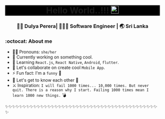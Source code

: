 <div align="center" style="background-color: black">
  <h1> Hello World..!!! <img src="https://media.giphy.com/media/hvRJCLFzcasrR4ia7z/giphy.gif" width="25px"></h1>
</div>


<div align="center">
<h3> 👩🏻 Dulya Perera| 👩🏻‍💻 Software Engineer | 🌏 Sri Lanka </h3>
</div>

### :octocat: About me 

- 👩🏻 Pronouns: `she/her`
- 🔭 Currently working on something cool.
- 🌱 Learning `React.js`, `React Native`, `Android`, `flutter`.
- 👯 Let's collaborate on create cool `Mobile App`.
- ⚡ Fun fact: I'm a `funny` 🤔
- 💭 Let's get to know each other 🌟
- ⚔ Inspiration: `I will fail 1000 times... 10,000 times. But never quit. There is a reason why I start. Failing 1000 times mean I learn 1000 new things.` 💣 

✨✨✨✨✨✨✨✨✨✨✨✨✨✨✨✨✨✨✨✨✨✨✨✨✨✨✨✨✨✨✨✨✨✨✨✨✨✨✨✨✨✨✨✨
<!-- 
<p align="center"> <img src="https://github-readme-stats.vercel.app/api?username=Dulyaaa&show_icons=true&theme=synthwave" alt="Dulyaaa" /> 
<img align="center" height="400px" width="600px" src="https://github-readme-streak-stats.herokuapp.com/?user=Dulyaaa&theme=synthwave">
</p>
<!-- <img height="300px" src="https://github-readme-stats.vercel.app/api/top-langs/?username=Dulyaaa&theme=synthwave"> -->
<!-- <img src="https://activity-graph.herokuapp.com/graph?username=Dulyaaa&bg_color=2B213A&color=E5289E&line=DA5B0B&point=E1E8EB"> -->
<!--
[![Top Langs](https://github-readme-stats.vercel.app/api/top-langs/?username=Dulyaaa&layout=compact)](https://github.com/anuraghazra/github-readme-stats)
![Dulya's github stats](https://github-readme-stats.vercel.app/api/?username=Dulyaaa&show_icons=true&title_color=1F75C8&icon_color=2AA410&text_color=043667&bg_color=ffffff) -->


</div>
<!--
**Dulya-Perera/Dulya-Perera** is a ✨ _special_ ✨ repository because its `README.md` (this file) appears on your GitHub profile.
-->
